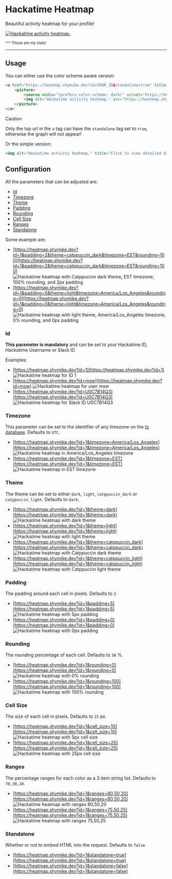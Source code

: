 # Hackatime Heatmap

Beautiful activity heatmap for your profile!

<a href="https://heatmap.shymike.dev?id=263&standalone=true" title="Click to view detailed data for each day!">
    <picture>
        <source media="(prefers-color-scheme: dark)" srcset="https://heatmap.shymike.dev?id=263&theme=dark">
        <img alt="Hackatime activity heatmap." src="https://heatmap.shymike.dev?id=263&theme=light">
    </picture>
</a>

<sub>^^^ Those are my stats!</sub>

---

## Usage

You can either use the color scheme aware version:

```html
<a href="https://heatmap.shymike.dev?id=YOUR_ID&standalone=true" title="Click to view detailed data for each day!">
    <picture>
        <source media="(prefers-color-scheme: dark)" srcset="https://heatmap.shymike.dev?id=YOUR_ID&theme=dark">
        <img alt="Hackatime activity heatmap." src="https://heatmap.shymike.dev?id=YOUR_ID&theme=light">
    </picture>
</a>
```

> [!CAUTION]
> Only the top url in the `a` tag can have the `standalone` tag set to `true`, otherwise the graph will not appear!

Or the simple version:

```html
<img alt="Hackatime activity heatmap." title="Click to view detailed data for each day!" src="https://heatmap.shymike.dev?id=YOUR_ID">
```

## Configuration

All the parameters that can be adjusted are:

- [Id](#id)
- [Timezone](#timezone)
- [Theme](#theme)
- [Padding](#padding)
- [Rounding](#rounding)
- [Cell Size](#cell-size)
- [Ranges](#ranges)
- [Standalone](#standalone)

Some example are:

- [https://heatmap.shymike.dev?id=1&padding=2&theme=catppuccin_dark&timezone=EST&rounding=100](https://heatmap.shymike.dev?id=1&padding=2&theme=catppuccin_dark&timezone=EST&rounding=100)
    ![Hackatime heatmap with Catppuccin dark theme, EST timezone, 100% rounding, and 2px padding](https://heatmap.shymike.dev?id=1&padding=2&theme=catppuccin_dark&timezone=EST&rounding=100)
- [https://heatmap.shymike.dev?id=1&padding=0&theme=light&timezone=America/Los_Angeles&rounding=0](https://heatmap.shymike.dev?id=1&padding=0&theme=light&timezone=America/Los_Angeles&rounding=0)
    ![Hackatime heatmap with light theme, America/Los_Angeles timezone, 0% rounding, and 0px padding](https://heatmap.shymike.dev?id=1&padding=0&theme=light&timezone=America/Los_Angeles&rounding=0)

### Id

**This parameter is mandatory** and can be set to your Hackatime ID, Hackatime Username or Slack ID

Examples:

- [https://heatmap.shymike.dev?id=1](https://heatmap.shymike.dev?id=1)
    ![Hackatime heatmap for ID 1](https://heatmap.shymike.dev?id=1)
- [https://heatmap.shymike.dev?id=msw](https://heatmap.shymike.dev?id=msw)
    ![Hackatime heatmap for user msw](https://heatmap.shymike.dev?id=msw)
- [https://heatmap.shymike.dev?id=U0C7B14Q3](https://heatmap.shymike.dev?id=U0C7B14Q3)
    ![Hackatime heatmap for Slack ID U0C7B14Q3](https://heatmap.shymike.dev?id=U0C7B14Q3)

### Timezone

This parameter can be set to the identifier of any timezone on the [tz database](https://en.wikipedia.org/wiki/List_of_tz_database_time_zones). Defaults to `UTC`.

- [https://heatmap.shymike.dev?id=1&timezone=America/Los_Angeles](https://heatmap.shymike.dev?id=1&timezone=America/Los_Angeles)
    ![Hackatime heatmap in America/Los_Angeles timezone](https://heatmap.shymike.dev?id=1&timezone=America/Los_Angeles)
- [https://heatmap.shymike.dev?id=1&timezone=EST](https://heatmap.shymike.dev?id=1&timezone=EST)
    ![Hackatime heatmap in EST timezone](https://heatmap.shymike.dev?id=1&timezone=EST)

### Theme

The theme can be set to either `dark`, `light`, `catppuccin_dark` or `catppuccin_light`. Defaults to `dark`.

- [https://heatmap.shymike.dev?id=1&theme=dark](https://heatmap.shymike.dev?id=1&theme=dark)
    ![Hackatime heatmap with dark theme](https://heatmap.shymike.dev?id=1&theme=dark)
- [https://heatmap.shymike.dev?id=1&theme=light](https://heatmap.shymike.dev?id=1&theme=light)
    ![Hackatime heatmap with light theme](https://heatmap.shymike.dev?id=1&theme=light)
- [https://heatmap.shymike.dev?id=1&theme=catppuccin_dark](https://heatmap.shymike.dev?id=1&theme=catppuccin_dark)
    ![Hackatime heatmap with Catppuccin dark theme](https://heatmap.shymike.dev?id=1&theme=catppuccin_dark)
- [https://heatmap.shymike.dev?id=1&theme=catppuccin_light](https://heatmap.shymike.dev?id=1&theme=catppuccin_light)
    ![Hackatime heatmap with Catppuccin light theme](https://heatmap.shymike.dev?id=1&theme=catppuccin_light)

### Padding

The padding around each cell in pixels. Defaults to `2`.

- [https://heatmap.shymike.dev?id=1&padding=5](https://heatmap.shymike.dev?id=1&padding=5)
    ![Hackatime heatmap with 5px padding](https://heatmap.shymike.dev?id=1&padding=5)
- [https://heatmap.shymike.dev?id=1&padding=0](https://heatmap.shymike.dev?id=1&padding=0)
    ![Hackatime heatmap with 0px padding](https://heatmap.shymike.dev?id=1&padding=0)

### Rounding

The rounding percentage of each cell. Defaults to `50` %.

- [https://heatmap.shymike.dev?id=1&rounding=0](https://heatmap.shymike.dev?id=1&rounding=0)
    ![Hackatime heatmap with 0% rounding](https://heatmap.shymike.dev?id=1&rounding=0)
- [https://heatmap.shymike.dev?id=1&rounding=100](https://heatmap.shymike.dev?id=1&rounding=100)
    ![Hackatime heatmap with 100% rounding](https://heatmap.shymike.dev?id=1&rounding=100)

### Cell Size

The size of each cell in pixels. Defaults to `15` px.

- [https://heatmap.shymike.dev?id=1&cell_size=10](https://heatmap.shymike.dev?id=1&cell_size=10)
    ![Hackatime heatmap with 5px cell size](https://heatmap.shymike.dev?id=1&cell_size=10)
- [https://heatmap.shymike.dev?id=1&cell_size=25](https://heatmap.shymike.dev?id=1&cell_size=25)
    ![Hackatime heatmap with 25px cell size](https://heatmap.shymike.dev?id=1&cell_size=25)

### Ranges

The percentage ranges for each color as a 3 item string list. Defaults to `70,30,10`.

- [https://heatmap.shymike.dev?id=1&ranges=80,50,20](https://heatmap.shymike.dev?id=1&ranges=80,50,20)
    ![Hackatime heatmap with ranges 80,50,20](https://heatmap.shymike.dev?id=1&ranges=80,50,20)
- [https://heatmap.shymike.dev?id=1&ranges=75,50,25](https://heatmap.shymike.dev?id=1&ranges=75,50,25)
    ![Hackatime heatmap with ranges 75,50,25](https://heatmap.shymike.dev?id=1&ranges=75,50,25)

### Standalone

Whether or not to embed HTML into the request. Defaults to `false`

- [https://heatmap.shymike.dev?id=1&standalone=true](https://heatmap.shymike.dev?id=1&standalone=true)
- [https://heatmap.shymike.dev?id=1&standalone=false](https://heatmap.shymike.dev?id=1&standalone=false)
